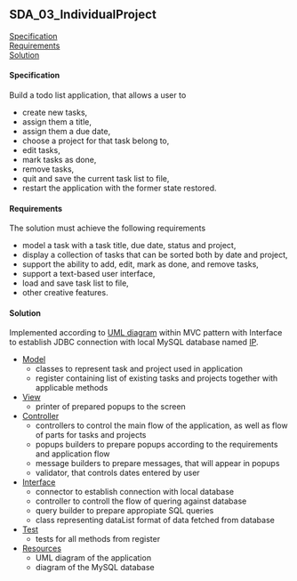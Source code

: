 ## SDA_03_IndividualProject

[ Specification ](#spec)  
[ Requirements ](#requir)  
[ Solution ](#sol)  

<a name="spec"></a>
#### Specification
Build a todo list application, that allows a user to 
* create new tasks, 
* assign them a title, 
* assign them a due date, 
* choose a project for that task belong to,
* edit tasks, 
* mark tasks as done,
* remove tasks,
* quit and save the current task list to file, 
* restart the application with the former state restored.

<a name="requir"></a>
#### Requirements
The solution must achieve the following requirements
* model a task with a task title, due date, status and project,
* display a collection of tasks that can be sorted both by date and project,
* support the ability to add, edit, mark as done, and remove tasks,
* support a text-based user interface,
* load and save task list to file,
* other creative features.

<a name="sol"></a>
#### Solution
Implemented according to 
[UML diagram](https://github.com/ac189223/SDA_03_IndividualProject/blob/ChangesAreComing/src/main/resources/IndividualProject_UML.png)
within MVC pattern with Interface to establish JDBC connection with local MySQL database named 
[IP](https://github.com/ac189223/SDA_03_IndividualProject/blob/ChangesAreComing/src/main/resources/IndividualProject_MySQL.pdf).
* [Model](https://github.com/ac189223/SDA_03_IndividualProject/tree/ChangesAreComing/src/main/java/IP_07/Model)
  * classes to represent task and project used in application
  * register containing list of existing tasks and projects together with applicable methods
* [View](https://github.com/ac189223/SDA_03_IndividualProject/tree/ChangesAreComing/src/main/java/IP_07/View)
  * printer of prepared popups to the screen
* [Controller](https://github.com/ac189223/SDA_03_IndividualProject/tree/ChangesAreComing/src/main/java/IP_07/Controller)
  * controllers to control the main flow of the application, as well as flow of parts for tasks and projects
  * popups builders to prepare popups according to the requirements and application flow
  * message builders to prepare messages, that will appear in popups
  * validator, that controls dates entered by user
* [Interface](https://github.com/ac189223/SDA_03_IndividualProject/tree/ChangesAreComing/src/main/java/IP_07/Interface)
  * connector to establish connection with local database
  * controller to controll the flow of quering against database
  * query builder to prepare appropiate SQL queries
  * class representing dataList format of data fetched from database  
* [Test](https://github.com/ac189223/SDA_03_IndividualProject/tree/ChangesAreComing/src/test/java/IP_07/Model)
  * tests for all methods from register
* [Resources](https://github.com/ac189223/SDA_03_IndividualProject/tree/ChangesAreComing/src/main/resources)
  * UML diagram of the application
  * diagram of the MySQL database
